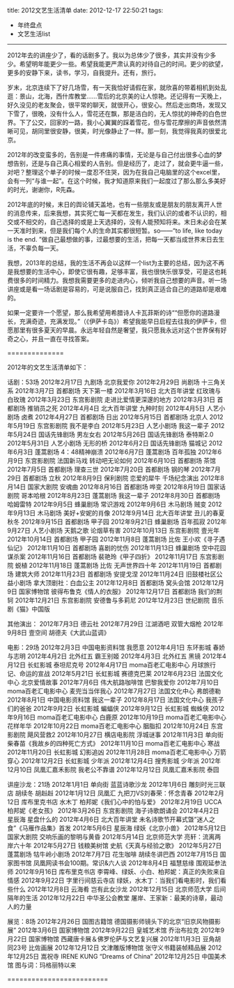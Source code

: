 title: 2012文艺生活清单
date: 2012-12-17 22:50:21
tags:
- 年终盘点
- 文艺生活list

---

2012年去的讲座少了，看的话剧多了。我以为总体少了很多，其实并没有少多少。希望明年能更少一些。希望我能更严肃认真的对待自己的时间。更少的欲望，更多的安静下来，读书，学习，自我提升。还有，旅行。

岁末，北京连续下了好几场雪，有一天我恰好请假在家，就欣喜的带着相机到处乱逛：景山，北海，西什库教堂……雪后的北京美的让人惊艳。还记得有一天晚上，好久没见的老友聚会，很平常的聊天，就很开心，很安心。然后走出商场，发现又下雪了，很晚，没有什么人，雪花还在飘，那是洁白的，无人惊扰的神奇的白色世界。下了公交，回家的一路，我小心翼翼的踩着雪花，但与雪花摩擦的声音依然清晰可见，胡同里很安静，很美，时光像静止了一样。那一刻，我觉得我真的很爱北京。

2012年的改变蛮多的，告别是一件疼痛的事情，无论是与自己付出很多心血的梦想告别，还是与自己真心相爱的人告别。但是经历了，走过了，就会更牛逼一些，对吧？整理这个单子的时候一度忍不住哭，因为在我自己电脑里的这个excel里，会有一列“与谁一起”。在这个时候，我才知道原来我们一起度过了那么那么多美好的时光，谢谢你，R先森。

2012年底的时候，末日的舆论铺天盖地，也有一些朋友或是朋友的朋友离开人世的消息传来，后来我想，其实死亡每一天都在发生，我们认识的或者不认识的，相交或不相交的，自己选择的或是上天选择的，没有人能预知将来。末日未必会在某一天准时到来，但是我们每个人的生命其实都很短暂。so——“to life, like today is the end. ”做自己最想做的事，过最想要的生活，把每一天都当成世界末日去生活，不辜负每一天。

我想，2013年的总结，我的生活不再会以这样一个list为主要的总结，因为这不再是我想要的生活中心，即使它很有趣，足够丰富，我也很快乐很享受，可是这也耗费很多的时间精力。我想我需要更多的走进内心，倾听我自己想要的声音。听一场讲座或是看一场话剧是容易的，可是说服自己，找到真正适合自己的道路却是艰难的。

如果一定要许一个愿望，那么我希望用希腊诗人卡瓦菲斯的诗““但愿你的道路漫长，充满奇迹，充满发现。”（《伊萨卡岛》）希望我能早日启程去往我的伊萨卡，但愿那里有很多夏天的早晨。永远年轻自然是奢望，我只愿我永远对这个世界保有好奇之心，并且一直在寻找答案。

==============

2012年的文艺生活清单如下：
<!-- more -->

话剧：53场
2012年2月17日 九剧场 北京我爱你
2012年2月29日 尚剧场 十三角关系
2012年3月7日 首都剧场 天下第一楼
2012年3月16日 北大百年讲堂 红玫瑰与白玫瑰
2012年3月23日 东宫影剧院 走进比爱情更深邃的地方
2012年3月31日 首都剧场 推销员之死
2012年4月4日 北大百年讲堂 九种时刻
2012年4月5日 人艺小剧场 卤煮
2012年4月27日 首都剧场 日出
2012年5月15日 首都剧场 北京人
2012年5月19日 东宫影剧院 我不是李白
2012年5月23日 人艺小剧场 我这一辈子
2012年5月24日 国话先锋剧场 男左女右
2012年5月26日 国话先锋剧场 泰特斯2.0
2012年5月31日 人艺小剧场 无形的桥
2012年6月2日 国话先锋剧场 猫城记
2012年6月3日 蓬蒿剧场 4：48精神崩溃
2012年6月7日 蓬蒿剧场 百年孤独
2012年6月9日 东宫影剧院 法国新马戏 转动吧无论如何
2012年6月10日 首都剧场 茶馆
2012年7月5日 首都剧场 理查三世
2012年7月20日 首都剧场 钢的琴
2012年7月29日 首都剧场 立秋
2012年8月9日 保利剧院 恋爱的犀牛 千场纪念演出
2012年8月14日 国家大剧院 安魂曲
2012年8月16日 首都剧场 哗变
2012年8月19日 国家话剧院 哥本哈根
2012年8月23日 蓬蒿剧场 我这一辈子
2012年8月30日 首都剧场 哈姆雷特
2012年9月5日 蜂巢剧场 常识游戏
2012年9月6日 木马剧场 贼变
2012年9月13日 木马剧场 美好+安妮的肖像
2012年9月14日 北大百年讲堂 丑儿的春夏秋冬
2012年9月15日 首都剧场 甲子园
2012年9月21日 蜂巢剧场 百年孤寂
2012年9月27日 人艺小剧场 天鹅之歌 论烟草有害
2012年10月13日 东宫影剧院 壹光年
2012年10月14日 首都剧场 甲子园
2012年11月8日 蓬蒿剧场 比佐 王小欢《寻子遇仙记》
2012年11月10日 首都剧场 喜剧的忧伤
2012年11月13日 蜂巢剧场 空中花园谋杀案
2012年11月16日 首都剧场 裴艳玲《甲子四折》
2012年11月17日 东宫影剧院 蜕植
2012年11月18日 蓬蒿剧场 比佐 无声世界四十年
2012年11月19日 首都剧场 建筑大师
2012年11月23日 首都剧场 安提戈涅
2012年11月24日 旧鼓楼社区公益小剧场 拿大顶剧社：白血公主
2012年12月8日 首都剧场 窝头会馆
2012年12月9日 国家博物馆 彼得布鲁克《情人的衣服》
2012年12月17日 首都剧场 我们的荆轲
2012年12月21日 东宫影剧院 安德鲁与多莉尼
2012年12月23日 世纪剧院 音乐剧《猫》中国版

其他演出：
2012年7月3日 德云社
2012年7月29日 江湖酒吧 双管大烟枪
2012年9月8日 壹空间 胡德夫《大武山蓝调》

电影：29场
2012年2月3日 中国电影资料馆 我愿意
2012年4月1日 东环影城 春娇与志明
2012年4月2日 北外红五 霸王别姬
2012年4月3日 北外红五 黑镜
2012年4月12日 长虹影城 泰坦尼克号
2012年4月17日 moma百老汇电影中心 月球旅行记、命运的宣战
2012年5月21日 长虹影城 赛德克巴莱
2012年6月23日 法国文化中心 北京爱情故事
2012年7月6日 伟大航路咖啡馆 巴黎我爱你
2012年7月10日 moma百老汇电影中心 麦兜当当伴我心
2012年7月27日 法国文化中心 弗朗德勒
2012年8月1日 中国电影资料馆 我这一辈子
2012年8月17日 法国文化中心 我孩子们的爸爸
2012年9月2日 长虹影城 蝙蝠侠
2012年9月12日 长虹影城 蜘蛛侠
2012年9月16日 moma百老汇电影中心 白鹿原
2012年10月19日 moma百老汇电影中心 花样年华
2012年10月22日 moma百老汇电影中心 胭脂扣
2012年10月24日 东宫影剧院 飓风营救2
2012年10月27日 横店电影院 浮城谜事
2012年11月3日 单向街 柴春苗《我故乡的四种死亡方式》
2012年11月10日 moma百老汇电影中心 寒战
2012年11月20日 长虹影城 幻影追凶
2012年11月28日 moma百老汇电影中心 万箭穿心
2012年12月2日 长虹影城 少年派
2012年12月4日 搜秀影城 少年派
2012年12月10日 凤凰汇嘉禾影院 我老公不靠谱
2012年12月12日 凤凰汇嘉禾影院 泰囧

讲座沙龙：21场
2012年1月1日 单向街 蓝蓝诗歌沙龙
2012年1月6日 雕刻时光三联店 胡续冬 胡赳赳
2012年1月12日 凤凰汇 九把刀VS刘春荣：怀念青春
2012年2月12日 库布里克书店 水木丁 柏邦妮《我们心中的怕与爱》
2012年2月19日 UCCA 柏邦妮《老女孩》
2012年3月26日 东宫影剧院 海子诗歌朗诵会
2012年4月2日 星辰海 星盘什么的
2012年4月6日 北大百年讲堂 未名诗歌节开幕式曁”迷人之食”《马雁作品集》首发
2012年5月6日 星辰海 绿妖《北京小兽》
2012年5月12日 国家大剧院 交响乐画的黎明与黄昏
2012年5月14日 北京师范大学 亮轩：流离两岸六十年
2012年5月27日 钱粮美树馆 史航《天真与经验之歌》
2012年5月27日 蓬蒿剧场 牯牛岭小剧场
2012年7月7日 花生咖啡 胡续冬讲巴西
2012年7月15日 国家图书馆 凤凰网读书会100期。常识&六人谈
2012年8月4日 福慧慈缘 围观延参法师
2012年9月16日 库布里克书店 李霄峰、绿妖、小白、柏邦妮：真正的失败来自情感
2012年9月22日 字里行间慈云寺店 绿妖，水木丁：当我们看电影时，我们看些什么
2012年12月8日 云海肴 岂有此女沙龙
2012年12月15日 北京师范大学 后间隔年的生活
2012年12月22日 中华圣公会教堂 屠岸、王家新：最美的诗章，最动人的力量

展览：8场
2012年2月26日 国图古籍馆 德国摄影师镜头下的北京“旧京风物摄影展”
2012年3月6日 国家博物馆
2012年9月22日 皇城艺术馆 乔治布拉克
2012年9月22日 国家博物馆 西藏唐卡展＆佛罗伦萨与文艺复兴展
2012年11月3日 豆角胡同23号 比佐画展
2012年12月12日 文津雕版博物馆 张守义书籍装帧精品展
2012年12月25日 嵩祝寺 IRENE KUNG “Dreams of China”
2012年12月25日 中国美术馆 图与词：玛格丽特以来

=========================